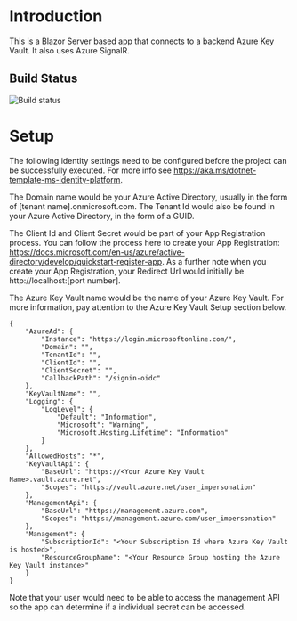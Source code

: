 # Introduction
This is a Blazor Server based app that connects to a backend Azure Key Vault. It also uses Azure SignalR.

## Build Status
![Build status](https://github.com/seekdavidlee/Eklee-PasswordManager/actions/workflows/app.yml/badge.svg)

# Setup
The following identity settings need to be configured before the project can be successfully executed. For more info see https://aka.ms/dotnet-template-ms-identity-platform. 

The Domain name would be your Azure Active Directory, usually in the form of [tenant name].onmicrosoft.com. The Tenant Id would also be found in your Azure Active Directory, in the form of a GUID. 

The Client Id and Client Secret would be part of your App Registration process. You can follow the process here to create your App Registration: https://docs.microsoft.com/en-us/azure/active-directory/develop/quickstart-register-app. As a further note when you create your App Registration, your Redirect Url would initially be http://localhost:[port number]. 

The Azure Key Vault name would be the name of your Azure Key Vault. For more information, pay attention to the Azure Key Vault Setup section below.

```
{
	"AzureAd": {
		"Instance": "https://login.microsoftonline.com/",
		"Domain": "",
		"TenantId": "",
		"ClientId": "",
		"ClientSecret": "",
		"CallbackPath": "/signin-oidc"
	},
	"KeyVaultName": "",
	"Logging": {
		"LogLevel": {
			"Default": "Information",
			"Microsoft": "Warning",
			"Microsoft.Hosting.Lifetime": "Information"
		}
	},
	"AllowedHosts": "*",
	"KeyVaultApi": {
		"BaseUrl": "https://<Your Azure Key Vault Name>.vault.azure.net",
		"Scopes": "https://vault.azure.net/user_impersonation"
	},
	"ManagementApi": {
		"BaseUrl": "https://management.azure.com",
		"Scopes": "https://management.azure.com/user_impersonation"
	},
	"Management": {
		"SubscriptionId": "<Your Subscription Id where Azure Key Vault is hosted>",
		"ResourceGroupName": "<Your Resource Group hosting the Azure Key Vault instance>"
	}
}
```

Note that your user would need to be able to access the management API so the app can determine if a individual secret can be accessed.